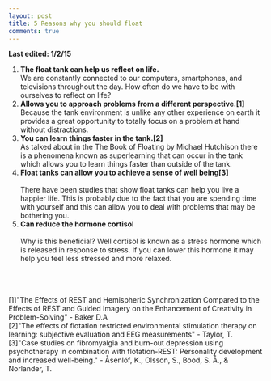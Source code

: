 ```yaml
---
layout: post
title: 5 Reasons why you should float
comments: true
---
```

<b> Last edited: 1/2/15 </b>


<ol>
    <li><b>The float tank can help us reflect on life.</b></li>
    We are constantly connected to our computers, smartphones, and televisions throughout the day. How often do we have to be with ourselves to reflect on life?
    <li><b>Allows you to approach problems from a different perspective.[1]</b></li>
    Because the tank environment is unlike any other experience on earth it provides a great opportunity to totally focus on a problem at hand without distractions.  
    <li><b>You can learn things faster in the tank.[2]</li></b>
        As talked about in the The Book of Floating by Michael Hutchison there is a phenomena known as superlearning that can occur in the tank which allows you to learn things faster than outside of the tank.
    <br>
    <li><b>Float tanks can allow you to achieve a sense of well being[3]</li></b>
    <br>
        There have been studies that show float tanks can help you live a happier life.  This is probably due to the fact that you are spending time with yourself and this can allow you to deal with problems that may be bothering you.
    <li><b>Can reduce the hormone cortisol</li></b>
    <br>
        Why is this beneficial? Well cortisol is known as a stress hormone which is released in response to stress.  If you can lower this hormone it may help you feel less stressed and more relaxed.
</ol>

<br>
<br>
<br>
[1]"The Effects of REST and Hemispheric Synchronization Compared to the Effects of REST and Guided Imagery on the Enhancement of Creativity in Problem-Solving" -  Baker D.A
<br>
[2]"The effects of flotation restricted environmental stimulation therapy on learning: subjective evaluation and EEG measurements" - Taylor, T.
<br>
[3]"Case studies on fibromyalgia and burn-out depression using psychotherapy in combination with flotation-REST: Personality development and increased well-being." - Åsenlöf, K., Olsson, S., Bood, S. Å., & Norlander, T.
